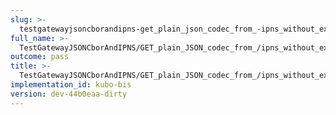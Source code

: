 ```yaml
---
slug: >-
  testgatewayjsoncborandipns-get_plain_json_codec_from_-ipns_without_explicit_format_returns_the_same_payload_as_-ipfs
full_name: >-
  TestGatewayJSONCborAndIPNS/GET_plain_JSON_codec_from_/ipns_without_explicit_format_returns_the_same_payload_as_/ipfs
outcome: pass
title: >-
  TestGatewayJSONCborAndIPNS/GET_plain_JSON_codec_from_/ipns_without_explicit_format_returns_the_same_payload_as_/ipfs
implementation_id: kubo-bis
version: dev-44b0eaa-dirty
---
```


